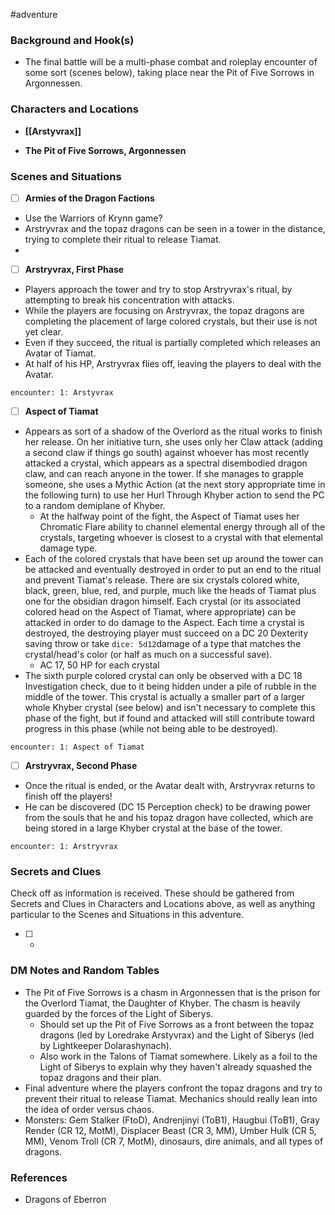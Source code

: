  #adventure 

### Background and Hook(s)

* The final battle will be a multi-phase combat and roleplay encounter of some sort (scenes below), taking place near the Pit of Five Sorrows in Argonnessen.

### Characters and Locations

* **[[Arstyvrax]]**

* **The Pit of Five Sorrows, Argonnessen**

### Scenes and Situations

 - [ ]  **Armies of the Dragon Factions**

* Use the Warriors of Krynn game?
* Arstryvrax and the topaz dragons can be seen in a tower in the distance, trying to complete their ritual to release Tiamat.
* 

 - [ ]  **Arstryvrax, First Phase**

* Players approach the tower and try to stop Arstryvrax's ritual, by attempting to break his concentration with attacks.
* While the players are focusing on Arstryvrax, the topaz dragons are completing the placement of large colored crystals, but their use is not yet clear.
* Even if they succeed, the ritual is partially completed which releases an Avatar of Tiamat.
* At half of his HP, Arstryvrax flies off, leaving the players to deal with the Avatar.

`encounter: 1: Arstyvrax`

 - [ ]  **Aspect of Tiamat**

* Appears as sort of a shadow of the Overlord as the ritual works to finish her release. On her initiative turn, she uses only her Claw attack (adding a second claw if things go south) against whoever has most recently attacked a crystal, which appears as a spectral disembodied dragon claw, and can reach anyone in the tower. If she manages to grapple someone, she uses a Mythic Action (at the next story appropriate time in the following turn) to use her Hurl Through Khyber action to send the PC to a random demiplane of Khyber.
	* At the halfway point of the fight, the Aspect of Tiamat uses her Chromatic Flare ability to channel elemental energy through all of the crystals, targeting whoever is closest to a crystal with that elemental damage type.
* Each of the colored crystals that have been set up around the tower can be attacked and eventually destroyed in order to put an end to the ritual and prevent Tiamat's release. There are six crystals colored white, black, green, blue, red, and purple, much like the heads of Tiamat plus one for the obsidian dragon himself. Each crystal (or its associated colored head on the Aspect of Tiamat, where appropriate) can be attacked in order to do damage to the Aspect. Each time a crystal is destroyed, the destroying player must succeed on a DC 20 Dexterity saving throw or take `dice: 5d12`damage of a type that matches the crystal/head's color (or half as much on a successful save).
	* AC 17, 50 HP for each crystal
* The sixth purple colored crystal can only be observed with a DC 18 Investigation check, due to it being hidden under a pile of rubble in the middle of the tower. This crystal is actually a smaller part of a larger whole Khyber crystal (see below) and isn't necessary to complete this phase of the fight, but if found and attacked will still contribute toward progress in this phase (while not being able to be destroyed).

`encounter: 1: Aspect of Tiamat`

 - [ ]  **Arstryvrax, Second Phase**

* Once the ritual is ended, or the Avatar dealt with, Arstryvrax returns to finish off the players!
* He can be discovered (DC 15 Perception check) to be drawing power from the souls that he and his topaz dragon have collected, which are being stored in a large Khyber crystal at the base of the tower.

`encounter: 1: Arstryvrax`

### Secrets and Clues
Check off as information is received. These should be gathered from Secrets and Clues in Characters and Locations above, as well as anything particular to the Scenes and Situations in this adventure.

 - [ ] -

### DM Notes and Random Tables

* The Pit of Five Sorrows is a chasm in Argonnessen that is the prison for the Overlord Tiamat, the Daughter of Khyber. The chasm is heavily guarded by the forces of the Light of Siberys.
	* Should set up the Pit of Five Sorrows as a front between the topaz dragons (led by Loredrake Arstyvrax) and the Light of Siberys (led by Lightkeeper Dolarashynach).
	* Also work in the Talons of Tiamat somewhere. Likely as a foil to the Light of Siberys to explain why they haven't already squashed the topaz dragons and their plan.
* Final adventure where the players confront the topaz dragons and try to prevent their ritual to release Tiamat. Mechanics should really lean into the idea of order versus chaos.
* Monsters: Gem Stalker (FtoD), Andrenjinyi (ToB1), Haugbui (ToB1), Gray Render (CR 12, MotM), Displacer Beast (CR 3, MM), Umber Hulk (CR 5, MM), Venom Troll (CR 7, MotM), dinosaurs, dire animals, and all types of dragons.

### References

* Dragons of Eberron
